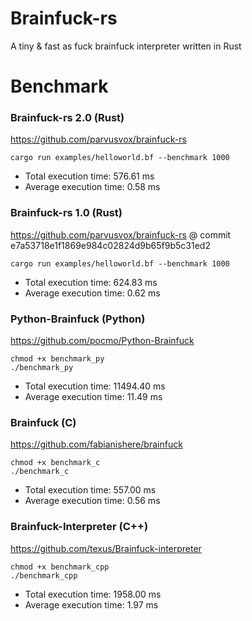 # Brainfuck-rs
A tiny & fast as fuck brainfuck interpreter written in Rust

# Benchmark
### Brainfuck-rs 2.0 (Rust)
https://github.com/parvusvox/brainfuck-rs
```
cargo run examples/helloworld.bf --benchmark 1000
```
 - Total execution time: 576.61 ms
 - Average execution time: 0.58 ms


### Brainfuck-rs 1.0 (Rust)
https://github.com/parvusvox/brainfuck-rs @ commit e7a53718e1f1869e984c02824d9b65f9b5c31ed2
```
cargo run examples/helloworld.bf --benchmark 1000
```
 - Total execution time: 624.83 ms
 - Average execution time: 0.62 ms


### Python-Brainfuck (Python)
https://github.com/pocmo/Python-Brainfuck
```
chmod +x benchmark_py
./benchmark_py
```
 - Total execution time: 11494.40 ms 
 - Average execution time: 11.49 ms


### Brainfuck (C)
https://github.com/fabianishere/brainfuck 
```
chmod +x benchmark_c
./benchmark_c
```
 - Total execution time: 557.00 ms
 - Average execution time: 0.56 ms


### Brainfuck-Interpreter (C++)
https://github.com/texus/Brainfuck-interpreter
```
chmod +x benchmark_cpp
./benchmark_cpp
```
 - Total execution time: 1958.00 ms 
 - Average execution time: 1.97 ms


